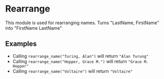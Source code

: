 Rearrange
=========

This module is used for rearranging names.
Turns "LastName, FirstName" into "FirstName LastName"

## Examples

 * Calling `rearrange_name("Turing, Alan")` will return `"Alan Turung"`
 * Calling `rearrange_name("Hopper, Grace M.")` will return `"Grace M. Hopper"`
 * Calling `rearrange_name("Voltaire")` will return `"Voltaire"`
